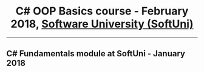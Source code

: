 <!DOCTYPE html>
<html lang="en">
<head>
    <meta charset="UTF-8">
</head>
<body>
<h1 style="text-align: center">C# OOP Basics course
    - February 2018, <a href="https://softuni.bg/trainings/1842/csharp-oop-basics-february-2018">Software University (SoftUni)</a></h1>
<hr/>
<h2>C# Fundamentals module at SoftUni - January 2018</h2>
</body>
</html>